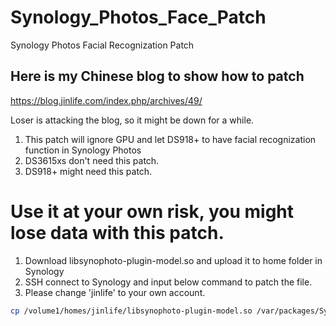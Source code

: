 # Synology_Photos_Face_Patch
Synology Photos Facial Recognization Patch

## Here is my Chinese blog to show how to patch
https://blog.jinlife.com/index.php/archives/49/

Loser is attacking the blog, so it might be down for a while.

1. This patch will ignore GPU and let DS918+ to have facial recognization function in Synology Photos
2. DS3615xs don't need this patch.
3. DS918+ might need this patch.

# Use it at your own risk, you might lose data with this patch.

1. Download libsynophoto-plugin-model.so and upload it to home folder in Synology
2. SSH connect to Synology and input below command to patch the file.
3. Please change 'jinlife' to your own account.
```bash
cp /volume1/homes/jinlife/libsynophoto-plugin-model.so /var/packages/SynologyPhotos/target/usr/lib/ 
```